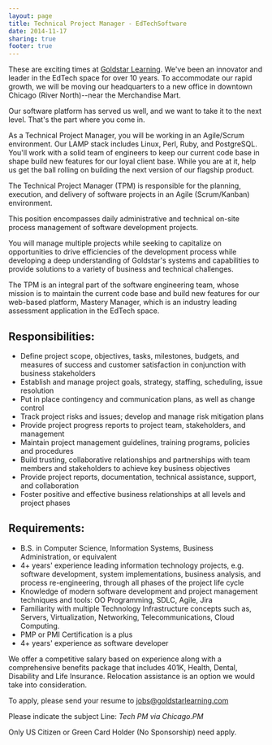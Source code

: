 ```yaml
---
layout: page
title: Technical Project Manager - EdTechSoftware
date: 2014-11-17
sharing: true
footer: true
---
```


These are exciting times at [Goldstar Learning](https://www.masterymanager.com/). 
We've been an innovator and leader in the EdTech space for over 10 years. To
accommodate our rapid growth, we will be moving our headquarters to a new
office in downtown Chicago (River North)--near the Merchandise Mart.

Our software platform has served us well, and we want to take it to the next
level. That's the part where you come in.

As a Technical Project Manager, you will be working in an Agile/Scrum
environment. Our LAMP stack includes Linux, Perl, Ruby, and PostgreSQL. You'll
work with a solid team of engineers to keep our current code base in shape
build new features for our loyal client base. While you are at it, help us get
the ball rolling on building the next version of our flagship product.

The Technical Project Manager (TPM) is responsible for the planning, execution,
and delivery of software projects in an Agile (Scrum/Kanban) environment.

This position encompasses daily administrative and technical on-site process
management of software development projects.

You will manage multiple projects while seeking to capitalize on opportunities
to drive efficiencies of the development process while developing a deep
understanding of Goldstar's systems and capabilities to provide solutions to a
variety of business and technical challenges.

The TPM is an integral part of the software engineering team, whose mission is
to maintain the current code base and build new features for our web-based
platform, Mastery Manager, which is an industry leading assessment application
in the EdTech space.

## Responsibilities:

* Define project scope, objectives, tasks, milestones, budgets, and measures of
  success and customer satisfaction in conjunction with business stakeholders
* Establish and manage project goals, strategy, staffing, scheduling, issue
  resolution
* Put in place contingency and communication plans, as well as change control
* Track project risks and issues; develop and manage risk mitigation plans
* Provide project progress reports to project team, stakeholders, and management
* Maintain project management guidelines, training programs, policies and procedures
* Build trusting, collaborative relationships and partnerships with team
  members and stakeholders to achieve key business objectives
* Provide project reports, documentation, technical assistance, support, and
  collaboration
* Foster positive and effective business relationships at all levels and
  project phases

## Requirements:

* B.S. in Computer Science, Information Systems, Business Administration, or
  equivalent
* 4+ years' experience leading information technology projects, e.g. software
  development, system implementations, business analysis, and process
  re-engineering, through all phases of the project life cycle
* Knowledge of modern software development and project management techniques
  and tools: OO Programming, SDLC, Agile, Jira
* Familiarity with multiple Technology Infrastructure concepts such as,
  Servers, Virtualization, Networking, Telecommunications, Cloud Computing.
* PMP or PMI Certification is a plus
* 4+ years' experience as software developer

We offer a competitive salary based on experience along with a comprehensive
benefits package that includes 401K, Health, Dental, Disability and Life
Insurance. Relocation assistance is an option we would take into
consideration.

To apply, please send your resume to
[jobs@goldstarlearning.com](mailto:jobs@goldstarlearning.com)

Please indicate the subject Line: *Tech PM via Chicago.PM*

Only US Citizen or Green Card Holder (No Sponsorship) need apply.
